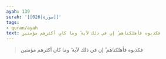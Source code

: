 ```yaml
---
ayah: 139
surah: '[[026|سورة]]'
tags:
- quran/ayah
text: فكذبوه فأهلكناهم ۗ إن في ذلك لآية ۖ وما كان أكثرهم مؤمنين
---
```

> فكذبوه فأهلكناهم ۗ إن في ذلك لآية ۖ وما كان أكثرهم مؤمنين
